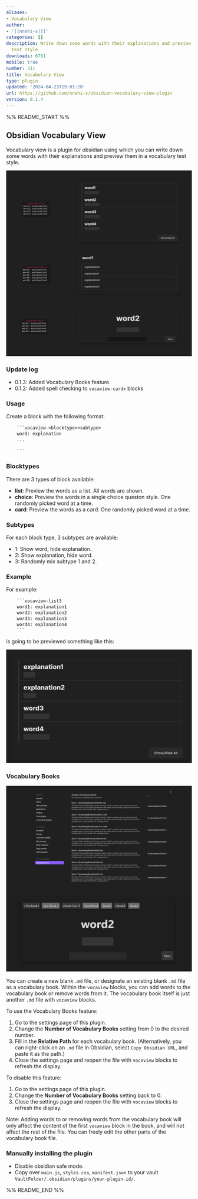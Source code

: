 ```yaml
---
aliases:
- Vocabulary View
author:
- '[[nnshi-s|]]'
categories: []
description: Write down some words with their explanations and preview them in a vocabulary
  test style
downloads: 6761
mobile: true
number: 311
title: Vocabulary View
type: plugin
updated: '2024-04-23T19:01:20'
url: https://github.com/nnshi-s/obsidian-vocabulary-view-plugin
version: 0.1.4
---
```


%% README_START %%

## Obsidian Vocabulary View
Vocabulary view is a plugin for obsidian using which you can write down some words with their explanations and preview them in a vocabulary test style.

![show](https://raw.githubusercontent.com/nnshi-s/obsidian-vocabulary-view-plugin/main/readme_img/readme_show.png)

### Update log
- 0.1.3: Added Vocabulary Books feature.
- 0.1.2: Added spell checking to `vocaview-cardx` blocks

### Usage
Create a block with the following format:
```
    ```vocaview-<blocktype><subtype>
    word: explanation
    ...

    ```
```
### Blocktypes
There are 3 types of block available:  
- **list**:   Preview the words as a list. All words are shown.
- **choice**: Preview the words in a single choice queston style. One randomly picked word at a time.
- **card**:   Preview the words as a card. One randomly picked word at a time.

### Subtypes
For each block type, 3 subtypes are available:  
- 1: Show word, hide explanation.
- 2: Show explanation, hide word.
- 3: Randomly mix subtype 1 and 2.

### Example
For example:  
```
    ```vocaview-list3
    word1: explanation1
    word2: explanation2
    word3: explanation3
    word4: explanation4
    ```
```
is going to be previewed something like this:  

![example](https://raw.githubusercontent.com/nnshi-s/obsidian-vocabulary-view-plugin/main/readme_img/readme_example.png)

### Vocabulary Books

![vocbooks](https://raw.githubusercontent.com/nnshi-s/obsidian-vocabulary-view-plugin/main/readme_img/readme_vocbook.png)

You can create a new blank `.md` file, or designate an existing blank `.md` file as a vocabulary book. 
Within the `vocaview` blocks, you can add words to the vocabulary book or remove words from it. 
The vocabulary book itself is just another `.md` file with `vocaview` blocks.

To use the Vocabulary Books feature:
1. Go to the settings page of this plugin.
2. Change the **Number of Vocabulary Books** setting from 0 to the desired number.
3. Fill in the **Relative Path** for each vocabulary book. (Alternatively, you can right-click on an `.md` file in Obsidian, select `Copy Obsidian URL`, and paste it as the path.)
4. Close the settings page and reopen the file with `vocaview` blocks to refresh the display.

To disable this feature:
1. Go to the settings page of this plugin.
2. Change the **Number of Vocabulary Books** setting back to 0.
3. Close the settings page and reopen the file with `vocaview` blocks to refresh the display.

Note: Adding words to or removing words from the vocabulary book will only affect the content of the first `vocaview` block in the book, and will not affect the rest of the file. You can freely edit the other parts of the vocabulary book file.

### Manually installing the plugin
- Disable obsidian safe mode.
- Copy over `main.js`, `styles.css`, `manifest.json` to your vault `VaultFolder/.obsidian/plugins/your-plugin-id/`.

%% README_END %%